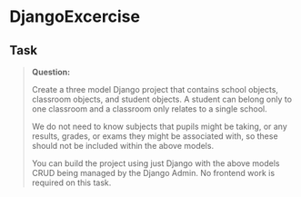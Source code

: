 # DjangoExcercise

Task
-------------

> **Question:**
>
>Create a three model Django project that contains school objects, classroom objects, and student objects. A student can belong only to one classroom and a classroom only relates to a single school.
>
>We do not need to know subjects that pupils might be taking, or any results, grades, or exams they might be associated with, so these should not be included within the above models.
>
>You can build the project using just Django with the above models CRUD being managed by the Django Admin. No frontend work is required on this task.
>
